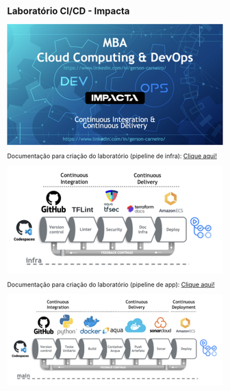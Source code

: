 ## Laboratório CI/CD - Impacta

![](./Labs/doc-infra/img/ci-cd.png)

Documentação para criação do laboratório (pipeline de infra): [Clique aqui!](./Labs/doc-infra/README.md)

![](./Labs/doc-infra/img/cicd-infra.png)

Documentação para criação do laboratório (pipeline de app): [Clique aqui!](./Labs/doc-app/README.md)

![](./Labs/doc-infra/img/cicd-app.png)
